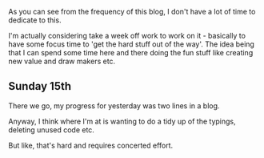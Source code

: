 As you can see from the frequency of this blog, I don't have a lot of time to dedicate to this.

I'm actually considering take a week off work to work on it - basically to have some focus time to 'get the hard stuff out of the way'. The idea being that I can spend some time here and there doing the fun stuff like creating new value and draw makers etc.

## Sunday 15th

There we go, my progress for yesterday was two lines in a blog.

Anyway, I think where I'm at is wanting to do a tidy up of the typings, deleting unused code etc.

But like, that's hard and requires concerted effort.
